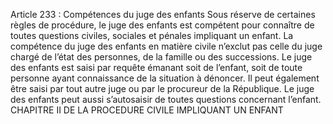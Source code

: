Article 233 : Compétences du juge des enfants
Sous réserve de certaines règles de procédure, le juge des enfants est compétent pour connaître de toutes questions civiles, sociales et pénales impliquant un enfant.
La compétence du juge des enfants en matière civile n’exclut pas celle du juge chargé de l’état des personnes, de la famille ou des successions.
Le juge des enfants est saisi par requête émanant soit de l’enfant, soit de toute personne ayant connaissance de la situation à dénoncer. Il peut également être saisi par tout autre juge ou par le procureur de la République.
Le juge des enfants peut aussi s’autosaisir de toutes questions concernant l’enfant.
CHAPITRE II DE LA PROCEDURE CIVILE IMPLIQUANT UN ENFANT